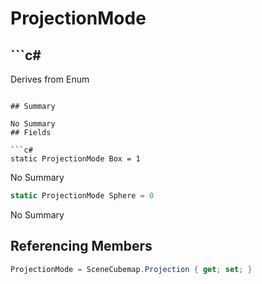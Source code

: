 # ProjectionMode

## ```c#
Derives from Enum
```

## Summary

No Summary
## Fields

```c#
static ProjectionMode Box = 1
```
No Summary
```c#
static ProjectionMode Sphere = 0
```
No Summary
## Referencing Members

```c#
ProjectionMode = SceneCubemap.Projection { get; set; } 
```
